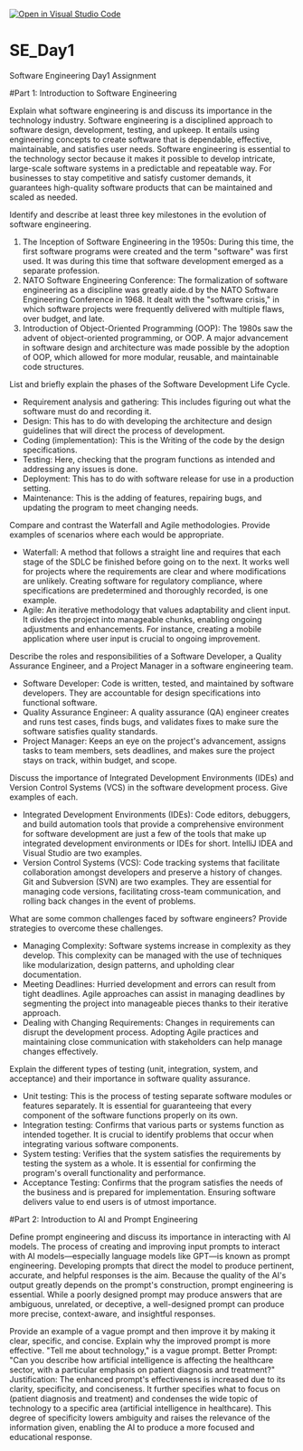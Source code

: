 [![Open in Visual Studio Code](https://classroom.github.com/assets/open-in-vscode-2e0aaae1b6195c2367325f4f02e2d04e9abb55f0b24a779b69b11b9e10269abc.svg)](https://classroom.github.com/online_ide?assignment_repo_id=15559468&assignment_repo_type=AssignmentRepo)
# SE_Day1
Software Engineering Day1 Assignment

#Part 1: Introduction to Software Engineering

Explain what software engineering is and discuss its importance in the technology industry.
Software engineering is a disciplined approach to software design, development, testing, and upkeep. It entails using engineering concepts to create software that is dependable, effective, maintainable, and satisfies user needs. Software engineering is essential to the technology sector because it makes it possible to develop intricate, large-scale software systems in a predictable and repeatable way. For businesses to stay competitive and satisfy customer demands, it guarantees high-quality software products that can be maintained and scaled as needed. 

Identify and describe at least three key milestones in the evolution of software engineering.
1. The Inception of Software Engineering in the 1950s: During this time, the first software programs were created and the term "software" was first used. It was during this time that software development emerged as a separate profession.
2. NATO Software Engineering Conference: The formalization of software engineering as a discipline was greatly aide.d by the NATO Software Engineering Conference in 1968. It dealt with the "software crisis," in which software projects were frequently delivered with multiple flaws, over budget, and late.
3. Introduction of Object-Oriented Programming (OOP): The 1980s saw the advent of object-oriented programming, or OOP. A major advancement in software design and architecture was made possible by the adoption of OOP, which allowed for more modular, reusable, and maintainable code structures.

List and briefly explain the phases of the Software Development Life Cycle.
- Requirement analysis and gathering: This includes figuring out what the software must do and recording it.
-  Design: This has to do with developing the architecture and design guidelines that will direct the process of development.
-  Coding (implementation): This is the Writing of the code by the design specifications.
-  Testing: Here, checking that the program functions as intended and addressing any issues is done.
-  Deployment: This has to do with software release for use in a production setting.
-  Maintenance: This is the adding of features, repairing bugs, and updating the program to meet changing needs.

Compare and contrast the Waterfall and Agile methodologies. Provide examples of scenarios where each would be appropriate.
-  Waterfall: A method that follows a straight line and requires that each stage of the SDLC be finished before going on to the next. It works well for projects where the requirements are clear and where modifications are unlikely. Creating software for regulatory compliance, where specifications are predetermined and thoroughly recorded, is one example.
-  Agile: An iterative methodology that values adaptability and client input. It divides the project into manageable chunks, enabling ongoing adjustments and enhancements.
For instance, creating a mobile application where user input is crucial to ongoing improvement.

Describe the roles and responsibilities of a Software Developer, a Quality Assurance Engineer, and a Project Manager in a software engineering team.
-  Software Developer: Code is written, tested, and maintained by software developers. They are accountable for design specifications into functional software.
-  Quality Assurance Engineer: A quality assurance (QA) engineer creates and runs test cases, finds bugs, and validates fixes to make sure the software satisfies quality standards.
-  Project Manager: Keeps an eye on the project's advancement, assigns tasks to team members, sets deadlines, and makes sure the project stays on track, within budget, and scope.

Discuss the importance of Integrated Development Environments (IDEs) and Version Control Systems (VCS) in the software development process. Give examples of each.
- Integrated Development Environments (IDEs): Code editors, debuggers, and build automation tools that provide a comprehensive environment for software development are just a few of the tools that make up integrated development environments or IDEs for short. IntelliJ IDEA and Visual Studio are two examples.
- Version Control Systems (VCS): Code tracking systems that facilitate collaboration amongst developers and preserve a history of changes. Git and Subversion (SVN) are two examples. They are essential for managing code versions, facilitating cross-team communication, and rolling back changes in the event of problems.

What are some common challenges faced by software engineers? Provide strategies to overcome these challenges.
-  Managing Complexity: Software systems increase in complexity as they develop. This complexity can be managed with the use of techniques like modularization, design patterns, and upholding clear documentation.
-  Meeting Deadlines: Hurried development and errors can result from tight deadlines. Agile approaches can assist in managing deadlines by segmenting the project into manageable pieces thanks to their iterative approach.
-  Dealing with Changing Requirements: Changes in requirements can disrupt the development process. Adopting Agile practices and maintaining close communication with stakeholders can help manage changes effectively.

Explain the different types of testing (unit, integration, system, and acceptance) and their importance in software quality assurance.
-  Unit testing: This is the process of testing separate software modules or features separately. It is essential for guaranteeing that every component of the software functions properly on its own.
-  Integration testing: Confirms that various parts or systems function as intended together. It is crucial to identify problems that occur when integrating various software components.
-  System testing: Verifies that the system satisfies the requirements by testing the system as a whole. It is essential for confirming the program's overall functionality and performance.
-  Acceptance Testing: Confirms that the program satisfies the needs of the business and is prepared for implementation. Ensuring software delivers value to end users is of utmost importance.

#Part 2: Introduction to AI and Prompt Engineering

Define prompt engineering and discuss its importance in interacting with AI models.
The process of creating and improving input prompts to interact with AI models—especially language models like GPT—is known as prompt engineering. Developing prompts that direct the model to produce pertinent, accurate, and helpful responses is the aim. Because the quality of the AI's output greatly depends on the prompt's construction, prompt engineering is essential. While a poorly designed prompt may produce answers that are ambiguous, unrelated, or deceptive, a well-designed prompt can produce more precise, context-aware, and insightful responses.

Provide an example of a vague prompt and then improve it by making it clear, specific, and concise. Explain why the improved prompt is more effective.
"Tell me about technology," is a vague prompt.
Better Prompt: "Can you describe how artificial intelligence is affecting the healthcare sector, with a particular emphasis on patient diagnosis and treatment?"
Justification: The enhanced prompt's effectiveness is increased due to its clarity, specificity, and conciseness. It further specifies what to focus on (patient diagnosis and treatment) and condenses the wide topic of technology to a specific area (artificial intelligence in healthcare). This degree of specificity lowers ambiguity and raises the relevance of the information given, enabling the AI to produce a more focused and educational response.
